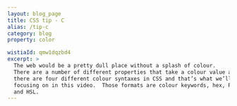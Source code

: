 ```yaml
---
layout: blog_page
title: CSS tip - C
alias: /tip-c
category: blog
property: color

wistiaId: qmw1dqzbd4
excerpt: >
  The web would be a pretty dull place without a splash of colour.
  There are a number of different properties that take a colour value and
  there are four different colour syntaxes in CSS and that’s what we’ll be
  focusing on in this video.  Those formats are colour keywords, hex, RGB
  and HSL.
---
```


